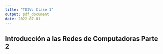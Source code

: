 ```yaml
---
title: "TDIV: Clase 1"
output: pdf_document
date: 2022-07-01
---
```


## Introducción a las Redes de Computadoras Parte 2


